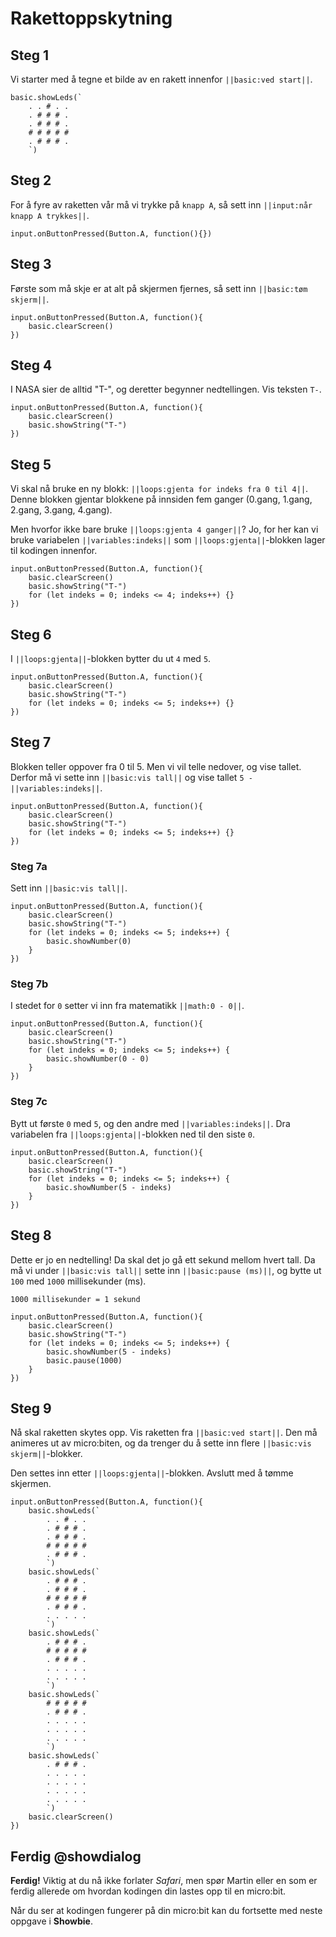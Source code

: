 # Rakettoppskytning

## Steg 1
Vi starter med å tegne et bilde av en rakett innenfor ``||basic:ved start||``.
``` blocks
basic.showLeds(`
    . . # . .
    . # # # .
    . # # # .
    # # # # #
    . # # # .
    `)
```

## Steg 2
For å fyre av raketten vår må vi trykke på ``knapp A``, så sett inn ``||input:når knapp A trykkes||``.
``` blocks
input.onButtonPressed(Button.A, function(){})
```

## Steg 3
Første som må skje er at alt på skjermen fjernes, så sett inn ``||basic:tøm skjerm||``.
``` blocks
input.onButtonPressed(Button.A, function(){
    basic.clearScreen()
})
```

## Steg 4
I NASA sier de alltid "T-", og deretter begynner nedtellingen. Vis teksten ``T-``.
``` blocks
input.onButtonPressed(Button.A, function(){
    basic.clearScreen()
    basic.showString("T-")
})
```

## Steg 5
Vi skal nå bruke en ny blokk: ``||loops:gjenta for indeks fra 0 til 4||``. Denne blokken gjentar blokkene på innsiden fem ganger (0.gang, 1.gang, 2.gang, 3.gang, 4.gang).

Men hvorfor ikke bare bruke ``||loops:gjenta 4 ganger||``? Jo, for her kan vi bruke variabelen ``||variables:indeks||`` som ``||loops:gjenta||``-blokken lager til kodingen innenfor.
``` blocks
input.onButtonPressed(Button.A, function(){
    basic.clearScreen()
    basic.showString("T-")
    for (let indeks = 0; indeks <= 4; indeks++) {}
})
```

## Steg 6
I ``||loops:gjenta||``-blokken bytter du ut ``4`` med ``5``.
``` blocks
input.onButtonPressed(Button.A, function(){
    basic.clearScreen()
    basic.showString("T-")
    for (let indeks = 0; indeks <= 5; indeks++) {}
})
```

## Steg 7
Blokken teller oppover fra 0 til 5. Men vi vil telle nedover, og vise tallet. Derfor må vi sette inn ``||basic:vis tall||`` og vise tallet ``5 - `` ``||variables:indeks||``.
``` blocks
input.onButtonPressed(Button.A, function(){
    basic.clearScreen()
    basic.showString("T-")
    for (let indeks = 0; indeks <= 5; indeks++) {}
})
```

### Steg 7a
Sett inn ``||basic:vis tall||``.
``` blocks
input.onButtonPressed(Button.A, function(){
    basic.clearScreen()
    basic.showString("T-")
    for (let indeks = 0; indeks <= 5; indeks++) {
        basic.showNumber(0)
    }
})
```

### Steg 7b
I stedet for ``0`` setter vi inn fra matematikk ``||math:0 - 0||``.
``` blocks
input.onButtonPressed(Button.A, function(){
    basic.clearScreen()
    basic.showString("T-")
    for (let indeks = 0; indeks <= 5; indeks++) {
        basic.showNumber(0 - 0)
    }
})
```

### Steg 7c
Bytt ut første ``0`` med ``5``, og den andre med ``||variables:indeks||``. Dra variabelen fra ``||loops:gjenta||``-blokken ned til den siste ``0``.
``` blocks
input.onButtonPressed(Button.A, function(){
    basic.clearScreen()
    basic.showString("T-")
    for (let indeks = 0; indeks <= 5; indeks++) {
        basic.showNumber(5 - indeks)
    }
})
```

## Steg 8
Dette er jo en nedtelling! Da skal det jo gå ett sekund mellom hvert tall. Da må vi under ``||basic:vis tall||`` sette inn ``||basic:pause (ms)||``, og bytte ut ``100`` med ``1000`` millisekunder (ms).

``1000 millisekunder = 1 sekund``
``` blocks
input.onButtonPressed(Button.A, function(){
    basic.clearScreen()
    basic.showString("T-")
    for (let indeks = 0; indeks <= 5; indeks++) {
        basic.showNumber(5 - indeks)
        basic.pause(1000)
    }
})
```
## Steg 9
Nå skal raketten skytes opp. Vis raketten fra ``||basic:ved start||``. Den må animeres ut av micro:biten, og da trenger du å sette inn flere ``||basic:vis skjerm||``-blokker.

Den settes inn etter ``||loops:gjenta||``-blokken. Avslutt med å tømme skjermen.
``` blocks
input.onButtonPressed(Button.A, function(){
    basic.showLeds(`
        . . # . .
        . # # # .
        . # # # .
        # # # # #
        . # # # .
        `)
    basic.showLeds(`
        . # # # .
        . # # # .
        # # # # #
        . # # # .
        . . . . .
        `)
    basic.showLeds(`
        . # # # .
        # # # # #
        . # # # .
        . . . . .
        . . . . .
        `)
    basic.showLeds(`
        # # # # #
        . # # # .
        . . . . .
        . . . . .
        . . . . .
        `)
    basic.showLeds(`
        . # # # .
        . . . . .
        . . . . .
        . . . . .
        . . . . .
        `)
    basic.clearScreen()
})
```

## Ferdig @showdialog
**Ferdig!** Viktig at du nå ikke forlater *Safari*, men spør Martin eller en som er ferdig allerede om hvordan kodingen din lastes opp til en micro:bit.

Når du ser at kodingen fungerer på din micro:bit kan du fortsette med neste oppgave i **Showbie**.
